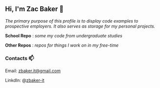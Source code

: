 ## Hi, I'm Zac Baker 👋
*The primary purpose of this profile is to display code examples to prospective employers.  It also serves as storage for my personal projects.*

**School Repo**
: *some my code from undergraduate studies* 

**Other Repos**
: *repos for things I work on in my 
free-time*

### Contacts 📫
Email: zbaker.it@gmail.com

LinkdIn: @[zbaker-it](www.linkedin.com/in/zbaker-it/)

<!---
Zac-Baker91/Zac-Baker91 is a ✨ special ✨ repository because its `README.md` (this file) appears on your GitHub profile.
You can click the Preview link to take a look at your changes.
--->
